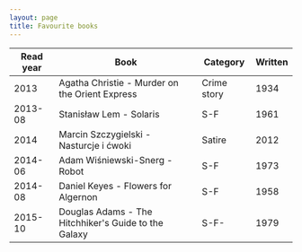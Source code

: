 ```yaml
---
layout: page
title: Favourite books
---
```


Read year | Book | Category | Written
-|-|-|-
2013|Agatha Christie - Murder on the Orient Express|Crime story|1934
2013-08|Stanisław Lem - Solaris|S-F|1961
2014|Marcin Szczygielski - Nasturcje i ćwoki|Satire|2012
2014-06|Adam Wiśniewski-Snerg - Robot|S-F|1973
2014-08|Daniel Keyes - Flowers for Algernon|S-F|1958
2015-10|Douglas Adams - The Hitchhiker's Guide to the Galaxy|S-F-|1979
